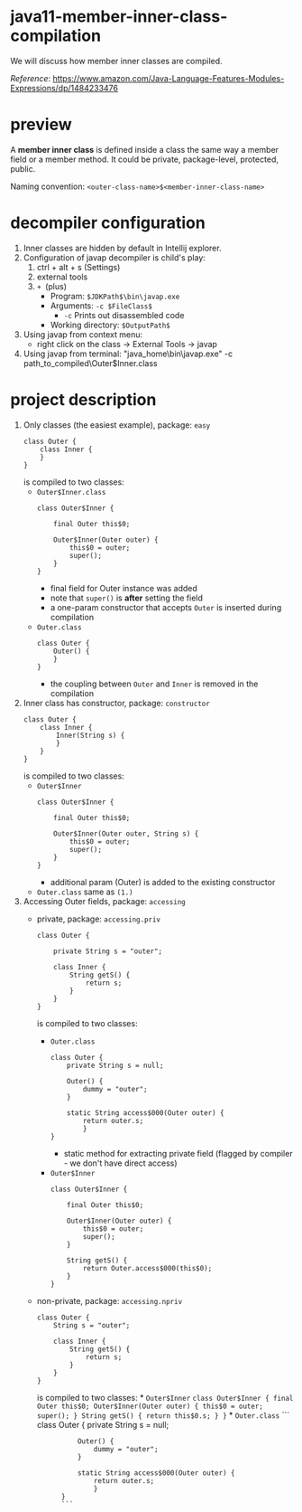 # java11-member-inner-class-compilation
We will discuss how member inner classes are compiled.

_Reference_: https://www.amazon.com/Java-Language-Features-Modules-Expressions/dp/1484233476

# preview
A **member inner class** is defined inside a class the same 
way a member field or a member method. It could be private,
package-level, protected, public.

Naming convention: `<outer-class-name>$<member-inner-class-name>`

# decompiler configuration
1. Inner classes are hidden by default in Intellij explorer.
1. Configuration of javap decompiler is child's play:
    1. ctrl + alt + s (Settings)
    1. external tools
    1. `+ `(plus)
        * Program: `$JDKPath$\bin\javap.exe`
        * Arguments: `-c $FileClass$`
            * `-c` Prints out disassembled code
        * Working directory: `$OutputPath$`
1. Using javap from context menu:
    * right click on the class -> External Tools -> javap
1. Using javap from terminal:
    "java_home\bin\javap.exe" -c path_to_compiled\Outer$Inner.class

# project description
1. Only classes (the easiest example), package: `easy`
    ```
    class Outer {
        class Inner {
        }
    }
    ```
    is compiled to two classes:
    * `Outer$Inner.class`
        ```
        class Outer$Inner {
        
            final Outer this$0;
            
            Outer$Inner(Outer outer) {
                this$0 = outer;
                super();
            }
        }
        ```
        * final field for Outer instance was added
        * note that `super()` is **after** setting the field
        * a one-param constructor that accepts `Outer` is inserted during compilation
    * `Outer.class`
        ```
        class Outer {
            Outer() {
            }
        }
        ```
        * the coupling between `Outer` and `Inner` is removed 
        in the compilation
1. Inner class has constructor, package: `constructor`
    ```
    class Outer {
        class Inner {
            Inner(String s) {
            }
        }
    }
    ```
    is compiled to two classes:
    * `Outer$Inner`
        ```
        class Outer$Inner {
        
            final Outer this$0;
            
            Outer$Inner(Outer outer, String s) {
                this$0 = outer;
                super();
            }
        }
        ```
        * additional param (Outer) is added to the existing constructor
    * `Outer.class` same as `(1.)`
1. Accessing Outer fields, package: `accessing`
    * private, package: `accessing.priv`
        ```
        class Outer {
        
            private String s = "outer";
        
            class Inner {
                String getS() {
                    return s;
                }
            }
        }
        ```
        is compiled to two classes:
        * `Outer.class`
            ```
            class Outer {
                private String s = null;
                
                Outer() {
                    dummy = "outer";
                }
                
                static String access$000(Outer outer) {
                    return outer.s;
                    }
            }
            ```
            * static method for extracting private field (flagged by
            compiler - we don't have direct access)
        * `Outer$Inner`
            ```
            class Outer$Inner {
            
                final Outer this$0;
                
                Outer$Inner(Outer outer) {
                    this$0 = outer;
                    super();
                }
                
                String getS() {
                    return Outer.access$000(this$0);
                }
            }
            ```
    * non-private, package: `accessing.npriv`
        ```
        class Outer {
            String s = "outer";
        
            class Inner {
                String getS() {
                    return s;
                }
            }
        }
        ```
        is compiled to two classes:
            * `Outer$Inner`
                ```
                class Outer$Inner {
                    final Outer this$0;
                    Outer$Inner(Outer outer) {
                        this$0 = outer;
                        super();
                    }
                    String getS() {
                        return this$0.s;
                    }
                }
                ```
            * `Outer.class`
                ```
                class Outer {
                    private String s = null;
                    
                    Outer() {
                        dummy = "outer";
                    }
                    
                    static String access$000(Outer outer) {
                        return outer.s;
                        }
                }
                ```